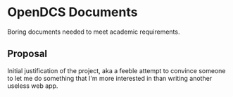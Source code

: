 # OpenDCS Documents

Boring documents needed to meet academic requirements.

## Proposal

Initial justification of the project, aka a feeble attempt to convince someone
to let me do something that I'm more interested in than writing another useless
web app.
